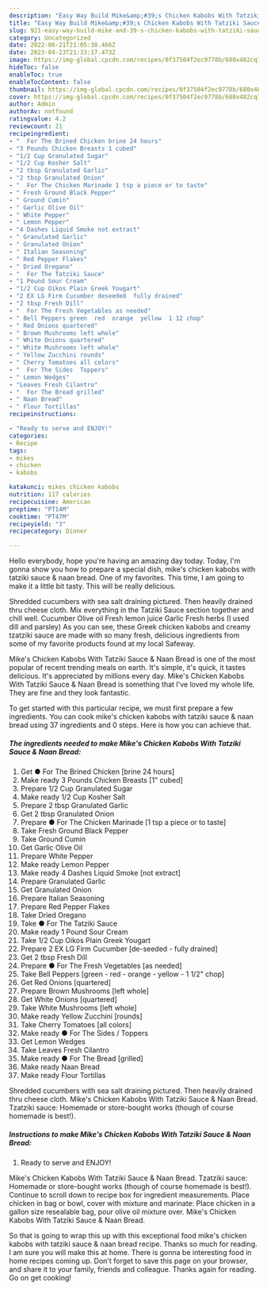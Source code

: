 ```yaml
---
description: "Easy Way Build Mike&amp;#39;s Chicken Kabobs With Tatziki Sauce &amp;amp; Naan Bread yang Very Delicious"
title: "Easy Way Build Mike&amp;#39;s Chicken Kabobs With Tatziki Sauce &amp;amp; Naan Bread yang Very Delicious"
slug: 921-easy-way-build-mike-and-39-s-chicken-kabobs-with-tatziki-sauce-and-amp-naan-bread-yang-very-delicious
category: Uncategorized
date: 2022-06-21T21:05:38.466Z
date: 2023-04-23T21:33:17.473Z
image: https://img-global.cpcdn.com/recipes/0f37504f2ec9778b/680x482cq70/mikes-chicken-kabobs-with-tatziki-sauce-naan-bread-recipe-main-photo.jpg
hideToc: false
enableToc: true
enableTocContent: false
thumbnail: https://img-global.cpcdn.com/recipes/0f37504f2ec9778b/680x482cq70/mikes-chicken-kabobs-with-tatziki-sauce-naan-bread-recipe-main-photo.jpg
cover: https://img-global.cpcdn.com/recipes/0f37504f2ec9778b/680x482cq70/mikes-chicken-kabobs-with-tatziki-sauce-naan-bread-recipe-main-photo.jpg
author: Admin
authorAv: notfound
ratingvalue: 4.2
reviewcount: 21
recipeingredient:
- "  For The Brined Chicken brine 24 hours"
- "3 Pounds Chicken Breasts 1 cubed"
- "1/2 Cup Granulated Sugar"
- "1/2 Cup Kosher Salt"
- "2 tbsp Granulated Garlic"
- "2 tbsp Granulated Onion"
- "  For The Chicken Marinade 1 tsp a piece or to taste"
- " Fresh Ground Black Pepper"
- " Ground Cumin"
- " Garlic Olive Oil"
- " White Pepper"
- " Lemon Pepper"
- "4 Dashes Liquid Smoke not extract"
- " Granulated Garlic"
- " Granulated Onion"
- " Italian Seasoning"
- " Red Pepper Flakes"
- " Dried Oregano"
- "  For The Tatziki Sauce"
- "1 Pound Sour Cream"
- "1/2 Cup Oikos Plain Greek Yougart"
- "2 EX LG Firm Cucumber deseeded  fully drained"
- "2 tbsp Fresh Dill"
- "  For The Fresh Vegetables as needed"
- " Bell Peppers green  red  orange  yellow  1 12 chop"
- " Red Onions quartered"
- " Brown Mushrooms left whole"
- " White Onions quartered"
- " White Mushrooms left whole"
- " Yellow Zucchini rounds"
- " Cherry Tomatoes all colors"
- "  For The Sides  Toppers"
- " Lemon Wedges"
- "Leaves Fresh Cilantro"
- "  For The Bread grilled"
- " Naan Bread"
- " Flour Tortillas"
recipeinstructions:

- "Ready to serve and ENJOY!"
categories:
- Recipe
tags:
- mikes
- chicken
- kabobs

katakunci: mikes chicken kabobs 
nutrition: 117 calories
recipecuisine: American
preptime: "PT14M"
cooktime: "PT47M"
recipeyield: "3"
recipecategory: Dinner

---
```



Hello everybody, hope you're having an amazing day today. Today, I'm gonna show you how to prepare a special dish, mike&#39;s chicken kabobs with tatziki sauce &amp; naan bread. One of my favorites. This time, I am going to make it a little bit tasty. This will be really delicious.

Shredded cucumbers with sea salt draining pictured. Then heavily drained thru cheese cloth. Mix everything in the Tatziki Sauce section together and chill well. Cucumber Olive oil Fresh lemon juice Garlic Fresh herbs (I used dill and parsley) As you can see, these Greek chicken kabobs and creamy tzatziki sauce are made with so many fresh, delicious ingredients from some of my favorite products found at my local Safeway.

Mike&#39;s Chicken Kabobs With Tatziki Sauce &amp; Naan Bread is one of the most popular of recent trending meals on earth. It's simple, it's quick, it tastes delicious. It's appreciated by millions every day. Mike&#39;s Chicken Kabobs With Tatziki Sauce &amp; Naan Bread is something that I've loved my whole life. They are fine and they look fantastic.


To get started with this particular recipe, we must first prepare a few ingredients. You can cook mike&#39;s chicken kabobs with tatziki sauce &amp; naan bread using 37 ingredients and 0 steps. Here is how you can achieve that.

<!--inarticleads1-->

##### The ingredients needed to make Mike&#39;s Chicken Kabobs With Tatziki Sauce &amp; Naan Bread:

1. Get  ● For The Brined Chicken [brine 24 hours]
1. Make ready 3 Pounds Chicken Breasts [1&#34; cubed]
1. Prepare 1/2 Cup Granulated Sugar
1. Make ready 1/2 Cup Kosher Salt
1. Prepare 2 tbsp Granulated Garlic
1. Get 2 tbsp Granulated Onion
1. Prepare  ● For The Chicken Marinade [1 tsp a piece or to taste]
1. Take  Fresh Ground Black Pepper
1. Take  Ground Cumin
1. Get  Garlic Olive Oil
1. Prepare  White Pepper
1. Make ready  Lemon Pepper
1. Make ready 4 Dashes Liquid Smoke [not extract]
1. Prepare  Granulated Garlic
1. Get  Granulated Onion
1. Prepare  Italian Seasoning
1. Prepare  Red Pepper Flakes
1. Take  Dried Oregano
1. Take  ● For The Tatziki Sauce
1. Make ready 1 Pound Sour Cream
1. Take 1/2 Cup Oikos Plain Greek Yougart
1. Prepare 2 EX LG Firm Cucumber [de-seeded - fully drained]
1. Get 2 tbsp Fresh Dill
1. Prepare  ● For The Fresh Vegetables [as needed]
1. Take  Bell Peppers [green - red - orange - yellow - 1 1/2&#34; chop]
1. Get  Red Onions [quartered]
1. Prepare  Brown Mushrooms [left whole]
1. Get  White Onions [quartered]
1. Take  White Mushrooms [left whole]
1. Make ready  Yellow Zucchini [rounds]
1. Take  Cherry Tomatoes [all colors]
1. Make ready  ● For The Sides / Toppers
1. Get  Lemon Wedges
1. Take Leaves Fresh Cilantro
1. Make ready  ● For The Bread [grilled]
1. Make ready  Naan Bread
1. Make ready  Flour Tortillas


Shredded cucumbers with sea salt draining pictured. Then heavily drained thru cheese cloth. Mike&#39;s Chicken Kabobs With Tatziki Sauce &amp; Naan Bread. Tzatziki sauce: Homemade or store-bought works (though of course homemade is best!). 

<!--inarticleads2-->

##### Instructions to make Mike&#39;s Chicken Kabobs With Tatziki Sauce &amp; Naan Bread:


1. Ready to serve and ENJOY!

Mike&#39;s Chicken Kabobs With Tatziki Sauce &amp; Naan Bread. Tzatziki sauce: Homemade or store-bought works (though of course homemade is best!). Continue to scroll down to recipe box for ingredient measurements. Place chicken in bag or bowl, cover with mixture and marinate: Place chicken in a gallon size resealable bag, pour olive oil mixture over. Mike&#39;s Chicken Kabobs With Tatziki Sauce &amp; Naan Bread. 

So that is going to wrap this up with this exceptional food mike&#39;s chicken kabobs with tatziki sauce &amp; naan bread recipe. Thanks so much for reading. I am sure you will make this at home. There is gonna be interesting food in home recipes coming up. Don't forget to save this page on your browser, and share it to your family, friends and colleague. Thanks again for reading. Go on get cooking!
